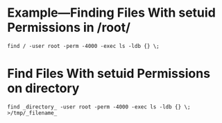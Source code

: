 # Example—Finding Files With setuid Permissions in /root/

```
find / -user root -perm -4000 -exec ls -ldb {} \; 
```
# Find Files With setuid Permissions on directory

```
find _directory_ -user root -perm -4000 -exec ls -ldb {} \; >/tmp/_filename_
```


